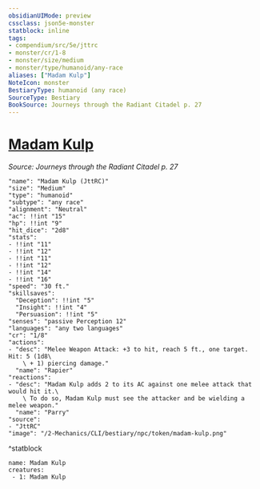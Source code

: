 ```yaml
---
obsidianUIMode: preview
cssclass: json5e-monster
statblock: inline
tags:
- compendium/src/5e/jttrc
- monster/cr/1-8
- monster/size/medium
- monster/type/humanoid/any-race
aliases: ["Madam Kulp"]
NoteIcon: monster
BestiaryType: humanoid (any race)
SourceType: Bestiary
BookSource: Journeys through the Radiant Citadel p. 27
---
```

# [Madam Kulp](2-Mechanics/CLI/bestiary/npc/madam-kulp-jttrc.md)
*Source: Journeys through the Radiant Citadel p. 27*  

```statblock
"name": "Madam Kulp (JttRC)"
"size": "Medium"
"type": "humanoid"
"subtype": "any race"
"alignment": "Neutral"
"ac": !!int "15"
"hp": !!int "9"
"hit_dice": "2d8"
"stats":
- !!int "11"
- !!int "12"
- !!int "11"
- !!int "12"
- !!int "14"
- !!int "16"
"speed": "30 ft."
"skillsaves":
  "Deception": !!int "5"
  "Insight": !!int "4"
  "Persuasion": !!int "5"
"senses": "passive Perception 12"
"languages": "any two languages"
"cr": "1/8"
"actions":
- "desc": "Melee Weapon Attack: +3 to hit, reach 5 ft., one target. Hit: 5 (1d8\
    \ + 1) piercing damage."
  "name": "Rapier"
"reactions":
- "desc": "Madam Kulp adds 2 to its AC against one melee attack that would hit it.\
    \ To do so, Madam Kulp must see the attacker and be wielding a melee weapon."
  "name": "Parry"
"source":
- "JttRC"
"image": "/2-Mechanics/CLI/bestiary/npc/token/madam-kulp.png"
```
^statblock

```encounter-table
name: Madam Kulp
creatures:
 - 1: Madam Kulp
```